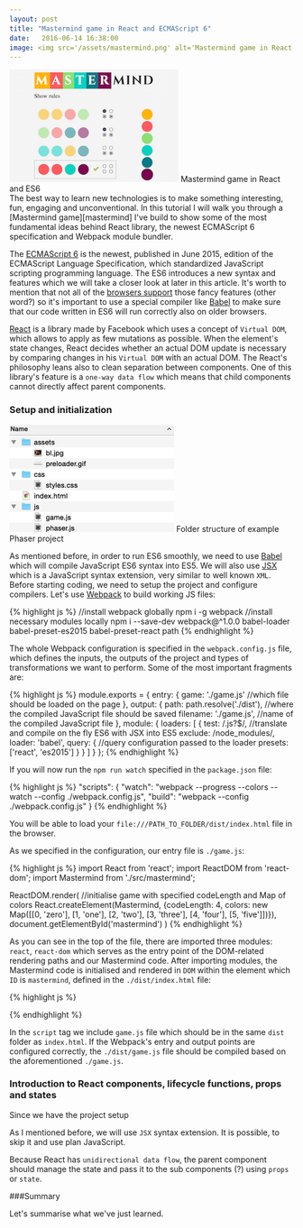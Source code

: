 ```yaml
---
layout: post
title: "Mastermind game in React and ECMAScript 6"
date:   2016-06-14 16:38:00
image: <img src='/assets/mastermind.png' alt='Mastermind game in React and ES6'>
---
```

<div class='image right'>
<img src='/assets/mastermind.png' alt='Mastermind game in React and ES6'>
<span class="caption">Mastermind game in React and ES6</span>
</div>
The best way to learn new technologies is to make something interesting, fun, engaging and unconventional. In this tutorial I will walk you through a [Mastermind game][mastermind] I've build to show some of the most fundamental ideas behind React library, the newest ECMAScript 6 specification and Webpack module bundler.

<!--more-->

The [ECMAScript 6][ecmastript6] is the newest, published in June 2015, edition of the ECMAScript Language Specification, which standardized JavaScript scripting programming language. The ES6 introduces a new syntax and features which we will take a closer look at later in this article. It's worth to mention that not all of the [browsers support][es6support] those fancy features (other word?) so it's important to use a special compiler like [Babel][babel] to make sure that our code written in ES6 will run correctly also on older browsers.

[React][react] is a library made by Facebook which uses a concept of `Virtual DOM`, which allows to apply as few mutations as possible. When the element's state changes, React decides whether an actual DOM update is necessary by comparing changes in his `Virtual DOM` with an actual DOM.
The React's philosophy leans also to clean separation between components. One of this library's feature is a `one-way data flow` which means that child components cannot directly affect parent components.

### Setup and initialization
<div class='image left'>
<img src='/assets/sliding_puzzle/folder.png' alt='Folder structure'>
<span class="caption">Folder structure of example Phaser project</span>
</div>

As mentioned before, in order to run ES6 smoothly, we need to use [Babel][babel] which will compile JavaScript ES6 syntax into ES5. We will also use [JSX][jsx] which is a JavaScript syntax extension, very similar to well known `XML`. Before starting coding, we need to setup the project and configure compilers. Let's use [Webpack][webpack] to build working JS files:

{% highlight js %}
//install webpack globally
npm i -g webpack
//install necessary modules locally
npm i --save-dev webpack@^1.0.0 babel-loader babel-preset-es2015 babel-preset-react path
{% endhighlight %}

The whole Webpack configuration is specified in the `webpack.config.js` file, which defines the inputs, the outputs of the project and types of transformations we want to perform. Some of the most important fragments are:

{% highlight js %}
module.exports = {
	entry: {
		game: './game.js' //which file should be loaded on the page
	},
	output: {
		path: path.resolve('./dist'), //where the compiled JavaScript file should be saved
		filename: './game.js', //name of the compiled JavaScript file
	},
	module: {
		loaders: [
			{
				test: /\.js?$/, //translate and compile on the fly ES6 with JSX into ES5
				exclude: /node_modules/,
				loader: 'babel',
				query: { //query configuration passed to the loader
					presets: ['react', 'es2015']
				}
			}
		]
	}
};
{% endhighlight %}

If you will now run the `npm run watch` specified in the `package.json` file:

{% highlight js %}
"scripts": {
    "watch": "webpack --progress --colors --watch --config ./webpack.config.js",
    "build": "webpack --config ./webpack.config.js"
}
{% endhighlight %}

You will be able to load your `file:///PATH_TO_FOLDER/dist/index.html` file in the browser.

As we specified in the configuration, our entry file is `./game.js`:

{% highlight js %}
import React from 'react';
import ReactDOM from 'react-dom';
import Mastermind from './src/mastermind';

ReactDOM.render( //initialise game with specified codeLength and Map of colors
	React.createElement(Mastermind, {codeLength: 4, colors: new Map([[0, 'zero'], [1, 'one'], [2, 'two'], [3, 'three'], [4, 'four'], [5, 'five']])}),
	document.getElementById('mastermind')
)
{% endhighlight %}

As you can see in the top of the file, there are imported three modules: `react`, `react-dom` which serves as the entry point of the DOM-related rendering paths and our Mastermind code.
After importing modules, the Mastermind code is initialised and rendered in `DOM` within the element which `ID` is `mastermind`, defined in the `./dist/index.html` file:

{% highlight js %}
<!DOCTYPE html>
<html lang="en">
<head>
	<meta charset="UTF-8">
	<link rel="stylesheet" type="text/css" href="./styles.css">
	<title>Mastermind in React and ES6</title>
</head>
<body>
<div id="mastermind"></div>
<script src="game.js"></script>
</body>
</html>
{% endhighlight %}

In the `script` tag we include `game.js` file which should be in the same `dist` folder as `index.html`. If the Webpack's entry and output points are configured correctly, the `./dist/game.js` file should be compiled based on the aforementioned `./game.js`.

### Introduction to React components, lifecycle functions, props and states

Since we have the project setup

As I mentioned before, we will use `JSX` syntax extension. It is possible, to skip it and use plan JavaScript.

Because React has `unidirectional data flow`, the parent component should manage the state and pass it to the sub components (?) using `props` or `state`.

###Summary

Let's summarise what we've just learned.

[mastermind]: http://zofiakorcz.pl/mastermind
[ecmastript6]: http://www.ecma-international.org/ecma-262/6.0
[es6support]: https://kangax.github.io/compat-table/es6/
[babel]: https://babeljs.io/
[react]: https://facebook.github.io/react/
[jsx]: https://facebook.github.io/react/docs/jsx-in-depth.html
[webpack]: http://webpack.github.io/docs/what-is-webpack.html
